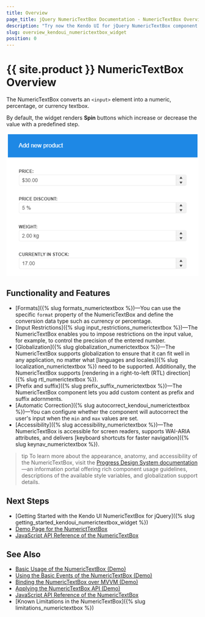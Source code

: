 ```yaml
---
title: Overview
page_title: jQuery NumericTextBox Documentation - NumericTextBox Overview
description: "Try now the Kendo UI for jQuery NumericTextBox component providing a number of the features such as styling options, formatting settings, and labels."
slug: overview_kendoui_numerictextbox_widget
position: 0
---
```


# {{ site.product }} NumericTextBox Overview

The NumericTextBox converts an `<input>` element into a numeric, percentage, or currency textbox.

By default, the widget renders **Spin** buttons which increase or decrease the value with a predefined step.

![Kendo UI for jQuery NumericTextBox Overview](numerictextbox-overview.png)

## Functionality and Features

* [Formats]({% slug formats_numerictextbox %})&mdash;You can use the specific `format` property of the NumericTextBox and define the conversion data type such as currency or percentage.
* [Input Restrictions]({% slug input_restrictions_numerictextbox %})&mdash;The NumericTextBox enables you to impose restrictions on the input value, for example, to control the precision of the entered number.
* [Globalization]({% slug globalization_numerictextbox %})&mdash;The NumericTextBox supports globalization to ensure that it can fit well in any application, no matter what [languages and locales]({% slug localization_numerictextbox %}) need to be supported. Additionally, the NumericTextBox supports [rendering in a right-to-left (RTL) direction]({% slug rtl_numerictextbox %}).
* [Prefix and suffix]({% slug prefix_suffix_numerictextbox %})&mdash;The NumericTextBox component lets you add custom content as prefix and suffix adornments.
* [Automatic Correction]({% slug autocorrect_kendoui_numerictextbox %})&mdash;You can configure whether the component will autocorrect the user's input when the `min` and `max` values are set.
* [Accessibility]({% slug accessibility_numerictextbox %})&mdash;The NumericTextBox is accessible for screen readers, supports WAI-ARIA attributes, and delivers [keyboard shortcuts for faster navigation]({% slug keynav_numerictextbox %}).

>tip To learn more about the appearance, anatomy, and accessibility of the NumericTextBox, visit the [Progress Design System documentation](https://www.telerik.com/design-system/docs/components/numerictextbox/)—an information portal offering rich component usage guidelines, descriptions of the available style variables, and globalization support details.

## Next Steps

* [Getting Started with the Kendo UI NumericTextBox for jQuery]({% slug getting_started_kendoui_numerictextbox_widget %})
* [Demo Page for the NumerictTextBox](https://demos.telerik.com/kendo-ui/numerictextbox/index)
* [JavaScript API Reference of the NumericTextBox](/api/javascript/ui/numerictextbox)

## See Also

* [Basic Usage of the NumericTextBox (Demo)](https://demos.telerik.com/kendo-ui/numerictextbox/index)
* [Using the Basic Events of the NumericTextBox (Demo)](https://demos.telerik.com/kendo-ui/numerictextbox/events)
* [Binding the NumericTextBox over MVVM (Demo)](https://demos.telerik.com/kendo-ui/numerictextbox/mvvm)
* [Applying the NumericTextBox API (Demo)](https://demos.telerik.com/kendo-ui/numerictextbox/api)
* [JavaScript API Reference of the NumericTextBox](/api/javascript/ui/numerictextbox)
* [Known Limitations in the NumericTextBox]({% slug limitations_numerictextbox %})
